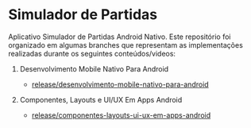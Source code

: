 # Simulador de Partidas

Aplicativo Simulador de Partidas Android Nativo. Este repositório foi organizado em algumas branches que representam as implementações realizadas durante os seguintes conteúdos/videos:

1. Desenvolvimento Mobile Nativo Para Android
   - [release/desenvolvimento-mobile-nativo-para-android](https://github.com/LorranFranzDev/simulador-de-partidas/tree/release/desenvolvimento-mobile-nativo-para-android)

1. Componentes, Layouts e UI/UX Em Apps Android
   - [release/componentes-layouts-ui-ux-em-apps-android](https://github.com/LorranFranzDev/simulador-de-partidas/tree/release/componentes-layouts-ui-ux-em-apps-android)

